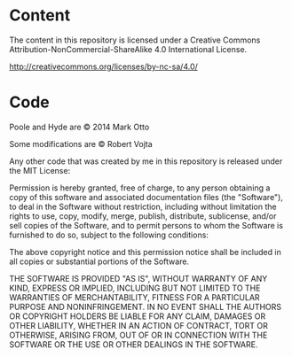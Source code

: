# Content

The content in this repository is licensed under a Creative Commons Attribution-NonCommercial-ShareAlike 4.0 International License.

http://creativecommons.org/licenses/by-nc-sa/4.0/

# Code

Poole and Hyde are © 2014 Mark Otto

Some modifications are © Robert Vojta

Any other code that was created by me in this repository is released under the MIT License:

Permission is hereby granted, free of charge, to any person obtaining a copy of this software and associated documentation files (the "Software"), to deal in the Software without restriction, including without limitation the rights to use, copy, modify, merge, publish, distribute, sublicense, and/or sell copies of the Software, and to permit persons to whom the Software is furnished to do so, subject to the following conditions:

The above copyright notice and this permission notice shall be included in all copies or substantial portions of the Software.

THE SOFTWARE IS PROVIDED "AS IS", WITHOUT WARRANTY OF ANY KIND, EXPRESS OR IMPLIED, INCLUDING BUT NOT LIMITED TO THE WARRANTIES OF MERCHANTABILITY, FITNESS FOR A PARTICULAR PURPOSE AND NONINFRINGEMENT. IN NO EVENT SHALL THE AUTHORS OR COPYRIGHT HOLDERS BE LIABLE FOR ANY CLAIM, DAMAGES OR OTHER LIABILITY, WHETHER IN AN ACTION OF CONTRACT, TORT OR OTHERWISE, ARISING FROM, OUT OF OR IN CONNECTION WITH THE SOFTWARE OR THE USE OR OTHER DEALINGS IN THE SOFTWARE.
